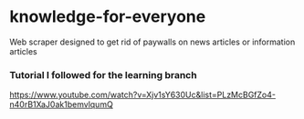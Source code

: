 # knowledge-for-everyone
Web scraper designed to get rid of paywalls on news articles or information articles

### Tutorial I followed for the learning branch
https://www.youtube.com/watch?v=Xjv1sY630Uc&list=PLzMcBGfZo4-n40rB1XaJ0ak1bemvlqumQ
